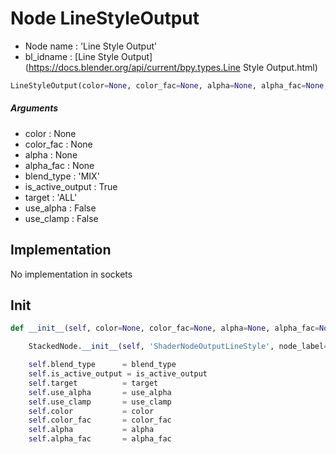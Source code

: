 # Node LineStyleOutput

- Node name : 'Line Style Output'
- bl_idname : [Line Style Output](https://docs.blender.org/api/current/bpy.types.Line Style Output.html)


``` python
LineStyleOutput(color=None, color_fac=None, alpha=None, alpha_fac=None, blend_type='MIX', is_active_output=True, target='ALL', use_alpha=False, use_clamp=False, node_label=None, node_color=None)
```
##### Arguments

- color : None
- color_fac : None
- alpha : None
- alpha_fac : None
- blend_type : 'MIX'
- is_active_output : True
- target : 'ALL'
- use_alpha : False
- use_clamp : False

## Implementation

No implementation in sockets

## Init

``` python
def __init__(self, color=None, color_fac=None, alpha=None, alpha_fac=None, blend_type='MIX', is_active_output=True, target='ALL', use_alpha=False, use_clamp=False, node_label=None, node_color=None):

    StackedNode.__init__(self, 'ShaderNodeOutputLineStyle', node_label=node_label, node_color=node_color)

    self.blend_type      = blend_type
    self.is_active_output = is_active_output
    self.target          = target
    self.use_alpha       = use_alpha
    self.use_clamp       = use_clamp
    self.color           = color
    self.color_fac       = color_fac
    self.alpha           = alpha
    self.alpha_fac       = alpha_fac
```
